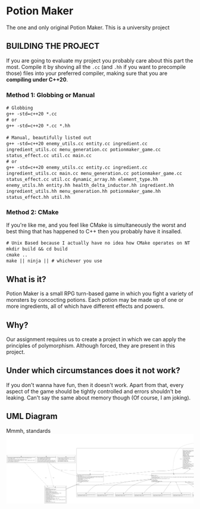 # Potion Maker

The one and only original Potion Maker. This is a university project

## BUILDING THE PROJECT

If you are going to evaluate my project you probably care about this part
the most. Compile it by shoving all the `.cc` (and `.hh` if you want to
precompile those) files into your preferred compiler, making sure
that you are **compiling under C++20**.

### Method 1: Globbing or Manual

```shell
# Globbing
g++ -std=c++20 *.cc
# or
g++ -std=c++20 *.cc *.hh

# Manual, beautifully listed out
g++ -std=c++20 enemy_utils.cc entity.cc ingredient.cc ingredient_utils.cc menu_generation.cc potionmaker_game.cc status_effect.cc util.cc main.cc
# or
g++ -std=c++20 enemy_utils.cc entity.cc ingredient.cc ingredient_utils.cc main.cc menu_generation.cc potionmaker_game.cc status_effect.cc util.cc dynamic_array.hh element_type.hh enemy_utils.hh entity.hh health_delta_inductor.hh ingredient.hh ingredient_utils.hh menu_generation.hh potionmaker_game.hh status_effect.hh util.hh

```

### Method 2: CMake

If you're like me, and you feel like CMake is simultaneously the worst and
best thing that has happened to C++ then you probably have it insalled.

```shell
# Unix Based because I actually have no idea how CMake operates on NT
mkdir build && cd build
cmake ..
make || ninja || # whichever you use
```

## What is it?

Potion Maker is a small RPG turn-based game in which you fight a variety
of monsters by concocting potions. Each potion may be made up of one or more
ingredients, all of which have different effects and powers.

## Why?

Our assignment requires us to create a project in which we can apply the
principles of polymorphism. Although forced, they are present in this project.

## Under which circumstances does it not work?

If you don't wanna have fun, then it doesn't work. Apart from that, every
aspect of the game should be tightly controlled and errors shouldn't be leaking.
Can't say the same about memory though (Of course, I am joking).

## UML Diagram

Mmmh, standards
![UML Diagram](UML-Diagram.png)

